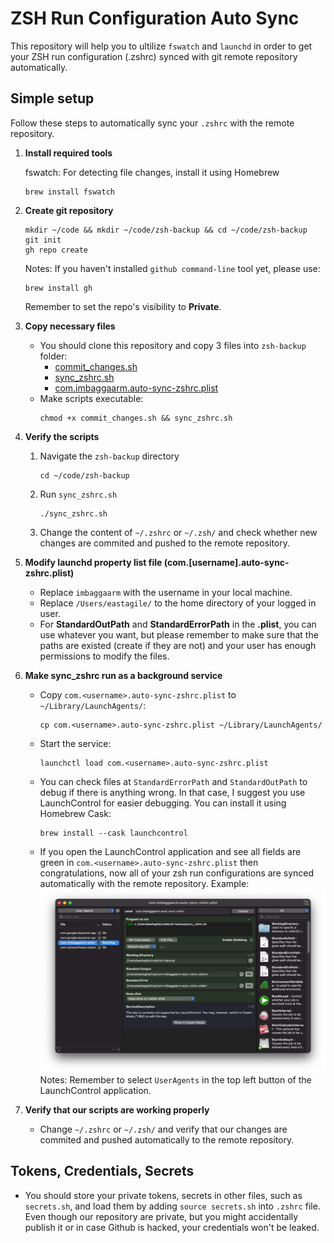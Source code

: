 # ZSH Run Configuration Auto Sync
This repository will help you to ultilize `fswatch` and `launchd` in order to get your ZSH run configuration (.zshrc) synced with git remote repository automatically.

## Simple setup
Follow these steps to automatically sync your `.zshrc` with the remote repository.

1. **Install required tools**
    
    fswatch: For detecting file changes, install it using Homebrew
    ```
    brew install fswatch
    ```
2. **Create git repository**
    ```shell
    mkdir ~/code && mkdir ~/code/zsh-backup && cd ~/code/zsh-backup
    git init
    gh repo create
    ```
    Notes: If you haven't installed `github command-line` tool yet, please use:
    ```shell
    brew install gh
    ```
    Remember to set the repo's visibility to **Private**.
3. **Copy necessary files**
    - You should clone this repository and copy 3 files into `zsh-backup` folder:
        - [commit_changes.sh](./commit_changes.sh)
        - [sync_zshrc.sh](./sync_zshrc.sh)
        - [com.imbaggaarm.auto-sync-zshrc.plist](./com.imbaggaarm.auto-sync-zshrc.plist)
    - Make scripts executable:
        ```
        chmod +x commit_changes.sh && sync_zshrc.sh
        ```
4. **Verify the scripts**
    1. Navigate the `zsh-backup` directory
        ```
        cd ~/code/zsh-backup
        ```
    2. Run `sync_zshrc.sh`
        ```
        ./sync_zshrc.sh
        ```
    3. Change the content of `~/.zshrc` or `~/.zsh/` and check whether new changes are commited and pushed to the remote repository.

5. **Modify launchd property list file (com.[username].auto-sync-zshrc.plist)**
    - Replace `imbaggaarm` with the username in your local machine.
    - Replace `/Users/eastagile/` to the home directory of your logged in user.
    - For **StandardOutPath** and **StandardErrorPath** in the **.plist**, you can use whatever you want, but please remember to make sure that the paths are existed (create if they are not) and your user has enough permissions to modify the files.
6. **Make sync_zshrc run as a background service**
    - Copy `com.<username>.auto-sync-zshrc.plist` to `~/Library/LaunchAgents/`:
        ```
        cp com.<username>.auto-sync-zshrc.plist ~/Library/LaunchAgents/
        ```
    - Start the service:
        ```
        launchctl load com.<username>.auto-sync-zshrc.plist
        ```
    - You can check files at `StandardErrorPath` and `StandardOutPath` to debug if there is anything wrong. In that case, I suggest you use LaunchControl for easier debugging. You can install it using Homebrew Cask:
        ```
        brew install --cask launchcontrol
        ```
    - If you open the LaunchControl application and see all fields are green in `com.<username>.auto-sync-zshrc.plist` then congratulations, now all of your zsh run configurations are synced automatically with the remote repository. Example:
    ![image](./launch_control.png)
    Notes: Remember to select `UserAgents` in the top left button of the LaunchControl application.
7. **Verify that our scripts are working properly**
    - Change `~/.zshrc` or `~/.zsh/` and verify that our changes are commited and pushed automatically to the remote repository.

## Tokens, Credentials, Secrets
- You should store your private tokens, secrets in other files, such as `secrets.sh`, and load them by adding `source secrets.sh` into `.zshrc` file. Even though our repository are private, but you might accidentally publish it or in case Github is hacked, your credentials won't be leaked.